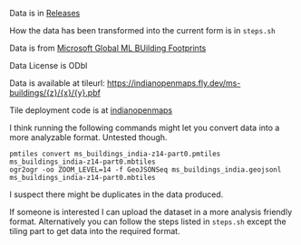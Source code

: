 Data is in [Releases](https://github.com/ramSeraph/ms_buildings_india/releases/tag/MSBI)

How the data has been transformed into the current form is in `steps.sh` 

Data is from [Microsoft Global ML BUilding Footprints](https://github.com/microsoft/GlobalMLBuildingFootprints)

Data License is ODbl

Data is available at tileurl: https://indianopenmaps.fly.dev/ms-buildings/{z}/{x}/{y}.pbf

Tile deployment code is at [indianopenmaps](https://github.com/ramSeraph/indianopenmaps)

I think running the following commands might let you convert data into a more analyzable format. Untested though.
```
pmtiles convert ms_buildings_india-z14-part0.pmtiles ms_buildings_india-z14-part0.mbtiles
ogr2ogr -oo ZOOM_LEVEL=14 -f GeoJSONSeq ms_buildings_india.geojsonl ms_buildings_india-z14-part0.mbtiles
```
I suspect there might be duplicates in the data produced.

If someone is interested I can upload the dataset in a more analysis friendly format. 
Alternatively you can follow the steps listed in `steps.sh` except the tiling part to get data into the required format.

